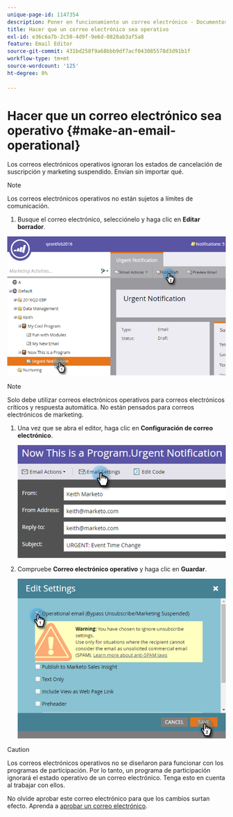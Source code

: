```yaml
---
unique-page-id: 1147354
description: Poner en funcionamiento un correo electrónico - Documentos de Marketo - Documentación del producto
title: Hacer que un correo electrónico sea operativo
exl-id: e36c6a7b-2c50-4d9f-9e6d-0828ab3af5a8
feature: Email Editor
source-git-commit: 431bd258f9a68bbb9df7acf043085578d3d91b1f
workflow-type: tm+mt
source-wordcount: '125'
ht-degree: 0%

---
```


# Hacer que un correo electrónico sea operativo {#make-an-email-operational}

Los correos electrónicos operativos ignoran los estados de cancelación de suscripción y marketing suspendido. Envían sin importar qué.

>[!NOTE]
>
>Los correos electrónicos operativos no están sujetos a límites de comunicación.

1. Busque el correo electrónico, selecciónelo y haga clic en **Editar borrador**.

![](assets/one-1.png)

>[!NOTE]
>
>Solo debe utilizar correos electrónicos operativos para correos electrónicos críticos y respuesta automática. No están pensados para correos electrónicos de marketing.

1. Una vez que se abra el editor, haga clic en **Configuración de correo electrónico**.

   ![](assets/two-1.png)

1. Compruebe **Correo electrónico operativo** y haga clic en **Guardar**.

   ![](assets/three.png)

>[!CAUTION]
>
>Los correos electrónicos operativos no se diseñaron para funcionar con los programas de participación. Por lo tanto, un programa de participación ignorará el estado operativo de un correo electrónico. Tenga esto en cuenta al trabajar con ellos.

No olvide aprobar este correo electrónico para que los cambios surtan efecto. Aprenda a [aprobar un correo electrónico](/help/marketo/product-docs/email-marketing/general/creating-an-email/approve-an-email.md).
